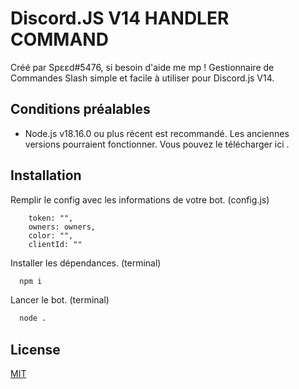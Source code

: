# Discord.JS V14 HANDLER COMMAND

Créé par Spεεd#5476, si besoin d'aide me mp !
Gestionnaire de Commandes Slash simple et facile à utiliser pour Discord.js V14.

## Conditions préalables

- Node.js v18.16.0 ou plus récent est recommandé. Les anciennes versions pourraient fonctionner. Vous pouvez le télécharger ici .

## Installation

Remplir le config avec les informations de votre bot. (config.js)

```
	token: "",
	owners: owners,
	color: "",
	clientId: ""
```

Installer les dépendances. (terminal)

```bash
  npm i 
```

Lancer le bot. (terminal)

```bash
  node .
```

## License

[MIT](https://github.com/driwand/discord.js-v13-template/blob/main/LICENCE)
